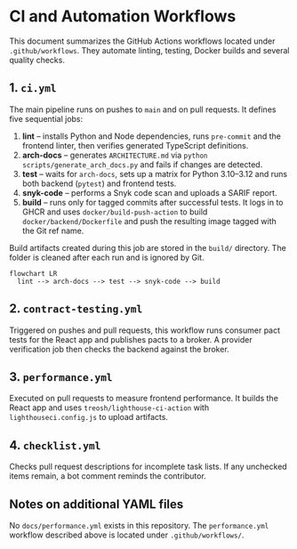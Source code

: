 # CI and Automation Workflows

This document summarizes the GitHub Actions workflows located under `.github/workflows`. They automate linting, testing, Docker builds and several quality checks.

## 1. `ci.yml`

The main pipeline runs on pushes to `main` and on pull requests. It defines five sequential jobs:

1. **lint** – installs Python and Node dependencies, runs `pre-commit` and the frontend linter, then verifies generated TypeScript definitions.
2. **arch-docs** – generates `ARCHITECTURE.md` via `python scripts/generate_arch_docs.py` and fails if changes are detected.
3. **test** – waits for `arch-docs`, sets up a matrix for Python 3.10–3.12 and runs both backend (`pytest`) and frontend tests.
4. **snyk-code** – performs a Snyk code scan and uploads a SARIF report.
5. **build** – runs only for tagged commits after successful tests. It logs in to GHCR and uses `docker/build-push-action` to build `docker/backend/Dockerfile` and push the resulting image tagged with the Git ref name.

Build artifacts created during this job are stored in the `build/` directory. The folder is cleaned after each run and is ignored by Git.

```mermaid
flowchart LR
  lint --> arch-docs --> test --> snyk-code --> build
```

## 2. `contract-testing.yml`

Triggered on pushes and pull requests, this workflow runs consumer pact tests for the React app and publishes pacts to a broker. A provider verification job then checks the backend against the broker.

## 3. `performance.yml`

Executed on pull requests to measure frontend performance. It builds the React app and uses `treosh/lighthouse-ci-action` with `lighthouseci.config.js` to upload artifacts.

## 4. `checklist.yml`

Checks pull request descriptions for incomplete task lists. If any unchecked items remain, a bot comment reminds the contributor.

## Notes on additional YAML files

No `docs/performance.yml` exists in this repository. The `performance.yml` workflow described above is located under `.github/workflows/`.
